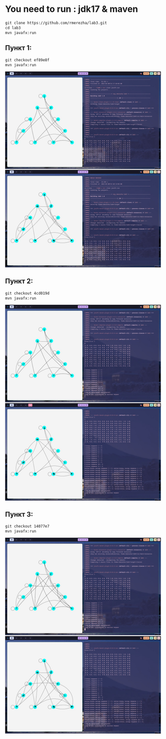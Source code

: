 # You need to run : jdk17 & maven

```
git clone https://github.com/rmerezha/lab3.git
cd lab3
mvn javafx:run
```


## Пункт 1:
```
git checkout ef89e8f
mvn javafx:run
```
![null](p1_0.jpg)
![null](p1_1.jpg)

## Пункт 2:
```
git checkout 4cd019d
mvn javafx:run
```
![null](p2_0.jpg)
![null](p2_1.jpg)

## Пункт 3:
```
git checkout 14077e7
mvn javafx:run 
```
![null](p3_0.jpg)
![null](p3_1.jpg)